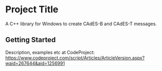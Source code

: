 # Project Title
A C++ library for Windows to create CAdES-B and CAdES-T messages.

## Getting Started

Description, examples etc at CodeProject: https://www.codeproject.com/script/Articles/ArticleVersion.aspx?waid=267644&aid=1256991

